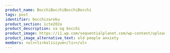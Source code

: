 ```yaml
---
product_name: BocchiBocchiBocchiBocchi
tags: post
identifier: bocchizaroku
product_section: icte202a
product_description: za og bocchi
product_image: https://i1.wp.com/sequentialplanet.com/wp-content/uploads/2019/04/Hitori-Bocchis-Lifestyle-cover.png?fit=960%2C540&ssl=1
product_image_alternative_text: old people anxiety
members: <ul><li>kolisiyum</li></ul>
---
```


